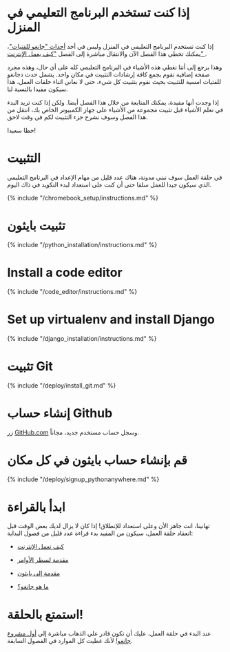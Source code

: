# إذا كنت تستخدم البرنامج التعليمي في المنزل

إذا كنت تستخدم البرنامج التعليمي في المنزل وليس في أحد [أحداث "جانغو للفتيات"](https://djangogirls.org/events/)، يمكنك تخطي هذا الفصل الآن والانتقال مباشرة إلى الفصل ["كيف يعمل الإنترنت" ](../how_the_internet_works/README.md).

وهذا يرجع إلى أننا نغطي هذه الأشياء في البرنامج التعليمي كله على أي حال، وهذه مجرد صفحة إضافية تقوم بجمع كافة إرشادات التثبيت في مكان واحد. يشمل حدث دجانغو للفتيات امسية للتثبيت بحيث نقوم بتثبيت كل شيء، حتى لا نعاني اثناء حلقات العمل، هذا سيكون مفيدا بالنسبة لنا.

إذا وجدت أنها مفيدة، يمكنك المتابعة من خلال هذا الفصل أيضا. ولكن إذا كنت تريد البدء في تعلم الأشياء قبل تثبيت مجموعة من الأشياء على جهاز الكمبيوتر الخاص بك، انتقل من هذا الفصل وسوف نشرح جزء التثبيت لكم في وقت لاحق.

حظا سعيدا!

# التثبيت

في حلقة العمل سوف نبني مدونة، هناك عدد قليل من مهام الإعداد في البرنامج التعليمي الذي سيكون جيدا للعمل سلفا حتى أن كنت على استعداد لبدء التكويد في ذاك اليوم.

<!--sec data-title="Chromebook setup (if you're using one)"
data-id="chromebook_setup" data-collapse=true ces--> {% include "/chromebook_setup/instructions.md" %} 

<!--endsec-->

# تثبيت بايثون

{% include "/python_installation/instructions.md" %}

# Install a code editor

{% include "/code_editor/instructions.md" %}

# Set up virtualenv and install Django

{% include "/django_installation/instructions.md" %}

# تثبيت Git

{% include "/deploy/install_git.md" %}

# إنشاء حساب Github

زر [GitHub.com](https://www.github.com) وسجل حساب مستخدم جديد، مجاناً.

# قم بإنشاء حساب بايثون في كل مكان

{% include "/deploy/signup_pythonanywhere.md" %}

# ابدأ بالقراءة

تهانينا، انت جاهز الأن وعلى استعداد للإنطلاق! إذا كان لا يزال لديك بعض الوقت قبل انعقاد حلقة العمل، سيكون من المفيد بدء قراءة عدد قليل من فصول البداية:

* [كيف تعمل الإنترنت](../how_the_internet_works/README.md)

* [مقدمة لسطر الأوامر](../intro_to_command_line/README.md)

* [مقدمة إلى بايثون](../python_introduction/README.md)

* [ما هو جانغو؟](../django/README.md)

# استمتع بالحلقة!

عند البدء في حلقة العمل، عليك أن تكون قادر على الذهاب مباشرة إلى [أول مشروع جانغو!](../django_start_project/README.md) لأنك غطيت كل الموارد في الفصول السابقة.